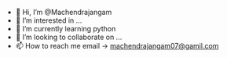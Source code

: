 - 👋 Hi, I’m @Machendrajangam
- 👀 I’m interested in ...
- 🌱 I’m currently learning python
- 💞️ I’m looking to collaborate on ...
- 📫 How to reach me email -> machendrajangam07@gamil.com

<!---
Machendrajangam/Machendrajangam is a ✨ special ✨ repository because its `README.md` (this file) appears on your GitHub profile.
You can click the Preview link to take a look at your changes.
--->
